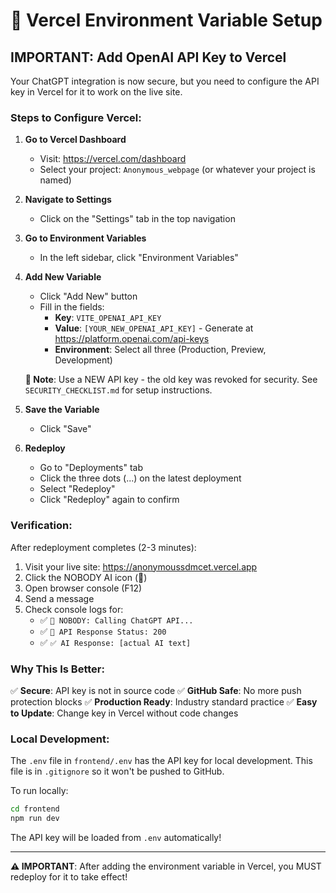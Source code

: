 # 🔐 Vercel Environment Variable Setup

## IMPORTANT: Add OpenAI API Key to Vercel

Your ChatGPT integration is now secure, but you need to configure the API key in Vercel for it to work on the live site.

### Steps to Configure Vercel:

1. **Go to Vercel Dashboard**
   - Visit: https://vercel.com/dashboard
   - Select your project: `Anonymous_webpage` (or whatever your project is named)

2. **Navigate to Settings**
   - Click on the "Settings" tab in the top navigation

3. **Go to Environment Variables**
   - In the left sidebar, click "Environment Variables"

4. **Add New Variable**
   - Click "Add New" button
   - Fill in the fields:
     - **Key**: `VITE_OPENAI_API_KEY`
     - **Value**: `[YOUR_NEW_OPENAI_API_KEY]` - Generate at https://platform.openai.com/api-keys
     - **Environment**: Select all three (Production, Preview, Development)

   **📝 Note**: Use a NEW API key - the old key was revoked for security. See `SECURITY_CHECKLIST.md` for setup instructions.

5. **Save the Variable**
   - Click "Save"

6. **Redeploy**
   - Go to "Deployments" tab
   - Click the three dots (...) on the latest deployment
   - Select "Redeploy"
   - Click "Redeploy" again to confirm

### Verification:

After redeployment completes (2-3 minutes):
1. Visit your live site: https://anonymoussdmcet.vercel.app
2. Click the NOBODY AI icon (🧠)
3. Open browser console (F12)
4. Send a message
5. Check console logs for:
   - ✅ `🤖 NOBODY: Calling ChatGPT API...`
   - ✅ `📡 API Response Status: 200`
   - ✅ `✅ AI Response: [actual AI text]`

### Why This Is Better:

✅ **Secure**: API key is not in source code
✅ **GitHub Safe**: No more push protection blocks
✅ **Production Ready**: Industry standard practice
✅ **Easy to Update**: Change key in Vercel without code changes

### Local Development:

The `.env` file in `frontend/.env` has the API key for local development.
This file is in `.gitignore` so it won't be pushed to GitHub.

To run locally:
```bash
cd frontend
npm run dev
```

The API key will be loaded from `.env` automatically!

---

**⚠️ IMPORTANT**: After adding the environment variable in Vercel, you MUST redeploy for it to take effect!
